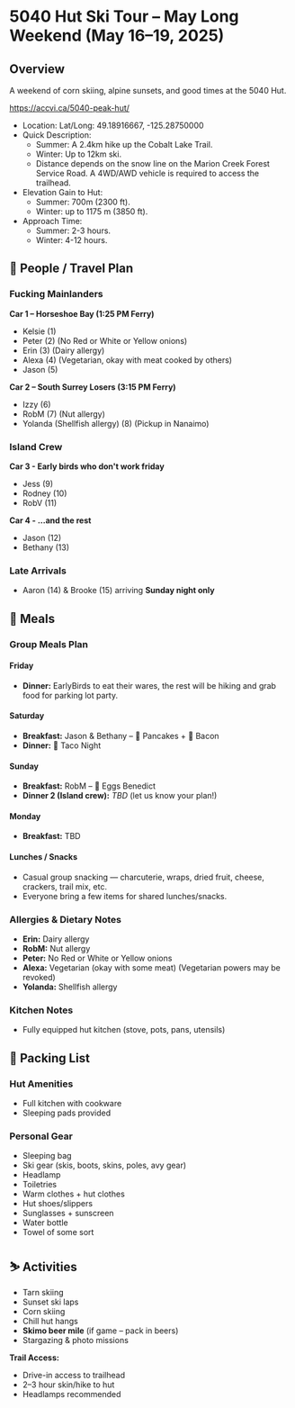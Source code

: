 # 5040 Hut Ski Tour – May Long Weekend (May 16–19, 2025)

## Overview

A weekend of corn skiing, alpine sunsets, and good times at the 5040 Hut.

https://accvi.ca/5040-peak-hut/ 
 - Location: Lat/Long: 49.18916667, -125.28750000 
 - Quick Description: 
	 - Summer: A 2.4km hike up the Cobalt Lake Trail. 
	 - Winter: Up to 12km ski. 
	 - Distance depends on the snow line on the Marion Creek Forest Service Road. A 4WD/AWD vehicle is required to access the trailhead. 
- Elevation Gain to Hut: 
	- Summer: 700m (2300 ft). 
	- Winter: up to 1175 m (3850 ft).
- Approach Time: 
	- Summer: 2-3 hours. 
	- Winter: 4-12 hours.

## 🚐 People / Travel Plan

### Fucking Mainlanders
**Car 1 – Horseshoe Bay (1:25 PM Ferry)**  
- Kelsie (1)
- Peter (2) (No Red or White or Yellow onions)
- Erin (3) (Dairy allergy)
- Alexa (4) (Vegetarian, okay with meat cooked by others)
- Jason (5)

**Car 2 – South Surrey Losers (3:15 PM Ferry)**
- Izzy (6)
- RobM (7) (Nut allergy)
- Yolanda (Shellfish allergy) (8) (Pickup in Nanaimo)

### Island Crew
**Car 3 - Early birds who don't work friday**  
- Jess (9)
- Rodney (10)
- RobV (11)

**Car 4 - ...and the rest**
- Jason (12)
- Bethany (13)

### Late Arrivals
- Aaron (14) & Brooke (15) arriving **Sunday night only**


## 🥘 Meals

### Group Meals Plan
#### Friday
- **Dinner:** EarlyBirds to eat their wares, the rest will be hiking and grab food for parking lot party.
#### Saturday
- **Breakfast:** Jason & Bethany – 🥞 Pancakes + 🥓 Bacon  
- **Dinner:** 🌮 Taco Night  
#### Sunday
- **Breakfast:** RobM – 🍳 Eggs Benedict  
- **Dinner 2 (Island crew):** _TBD_ (let us know your plan!)
#### Monday
- **Breakfast:** TBD

#### Lunches / Snacks
- Casual group snacking — charcuterie, wraps, dried fruit, cheese, crackers, trail mix, etc.
- Everyone bring a few items for shared lunches/snacks.

### Allergies & Dietary Notes
- **Erin:** Dairy allergy
- **RobM:** Nut allergy
- **Peter:** No Red or White or Yellow onions
- **Alexa:** Vegetarian (okay with some meat) (Vegetarian powers may be revoked)
- **Yolanda:** Shellfish allergy

### Kitchen Notes
- Fully equipped hut kitchen (stove, pots, pans, utensils)

## 🎒 Packing List

### Hut Amenities
- Full kitchen with cookware  
- Sleeping pads provided  

### Personal Gear
- Sleeping bag
- Ski gear (skis, boots, skins, poles, avy gear)
- Headlamp
- Toiletries
- Warm clothes + hut clothes
- Hut shoes/slippers
- Sunglasses + sunscreen
- Water bottle
- Towel of some sort

## ⛷️ Activities

- Tarn skiing  
- Sunset ski laps  
- Corn skiing  
- Chill hut hangs  
- **Skimo beer mile** (if game – pack in beers)  
- Stargazing & photo missions  


**Trail Access:**  
- Drive-in access to trailhead  
- 2–3 hour skin/hike to hut  
- Headlamps recommended
